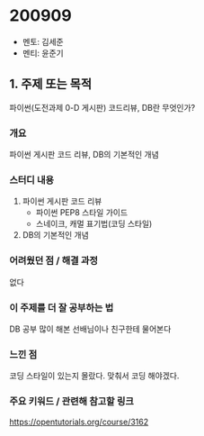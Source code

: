 # 200909

- 멘토: 김세준
- 멘티: 윤준기

## 1. 주제 또는 목적

파이썬(도전과제 0-D 게시판) 코드리뷰, DB란 무엇인가?

### 개요

파이썬 게시판 코드 리뷰, DB의 기본적인 개념

### 스터디 내용

1. 파이썬 게시판 코드 리뷰
   - 파이썬 PEP8 스타일 가이드
   - 스네이크, 캐멀 표기법(코딩 스타일)
2. DB의 기본적인 개념

### 어려웠던 점 / 해결 과정

없다

### 이 주제를 더 잘 공부하는 법

DB 공부 많이 해본 선배님이나 친구한테 물어본다

### 느낀 점

코딩 스타일이 있는지 몰랐다. 맞춰서 코딩 해야겠다.

### 주요 키워드 / 관련해 참고할 링크

https://opentutorials.org/course/3162